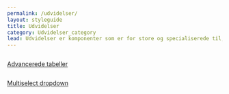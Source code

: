 ```yaml
---
permalink: /udvidelser/
layout: styleguide
title: Udvidelser
category: Udvidelser_category
lead: Udvidelser er komponenter som er for store og specialiserede til, at de kan være en del af kernen. Det er valgfrit om selvbetjeningsløsninger vil inkludere Udvidelser.
---
```




<div class="row">
 <div class="col-12 col-md-4">
      <div class="demo-component-box">
          <a href="/dkfds-docs/udvidelser/datatables/" class="demo-component-box__img">
              <img src="{{ site.baseurl }}/img/componenticons/datatabeller.svg" alt="">
          </a>
          <p><a href="/dkfds-docs/udvidelser/datatables/">Advancerede tabeller</a></p>
      </div>
  </div>
  <div class="col-12 col-md-4">
      <div class="demo-component-box">
          <a href="/dkfds-docs/udvidelser/selectwoo-multiselect/" class="demo-component-box__img">
              <img src="{{ site.baseurl }}/img/componenticons/Multiselect.svg" alt="">
          </a>
          <p><a href="/dkfds-docs/udvidelser/selectwoo-multiselect/">Multiselect dropdown</a></p>
      </div>
  </div>
</div>